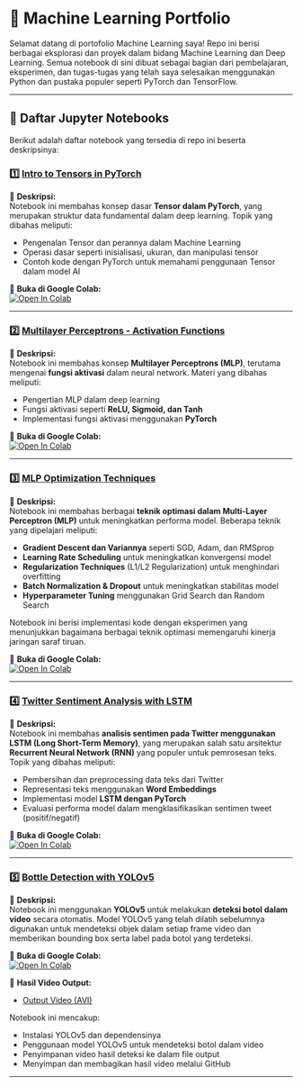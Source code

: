 # 🧠 Machine Learning Portfolio  

Selamat datang di portofolio Machine Learning saya! Repo ini berisi berbagai eksplorasi dan proyek dalam bidang Machine Learning dan Deep Learning. Semua notebook di sini dibuat sebagai bagian dari pembelajaran, eksperimen, dan tugas-tugas yang telah saya selesaikan menggunakan Python dan pustaka populer seperti PyTorch dan TensorFlow.  

---

## 📘 Daftar Jupyter Notebooks  
Berikut adalah daftar notebook yang tersedia di repo ini beserta deskripsinya:  

### **1️⃣ [Intro to Tensors in PyTorch](https://github.com/nailimmnh/PORTOFOLIO/blob/c031825b9840461b57338ea47cc942f4844ab87b/MachineLearningPortofolio/Intro%20To%20Tensors%20Pytorch.ipynb)**  
📌 **Deskripsi:**  
Notebook ini membahas konsep dasar **Tensor dalam PyTorch**, yang merupakan struktur data fundamental dalam deep learning. Topik yang dibahas meliputi:  
- Pengenalan Tensor dan perannya dalam Machine Learning  
- Operasi dasar seperti inisialisasi, ukuran, dan manipulasi tensor  
- Contoh kode dengan PyTorch untuk memahami penggunaan Tensor dalam model AI  

🔗 **Buka di Google Colab:**  
[![Open In Colab](https://colab.research.google.com/assets/colab-badge.svg)](https://colab.research.google.com/github/nailimmnh/PORTOFOLIO/blob/c031825b9840461b57338ea47cc942f4844ab87b/MachineLearningPortofolio/Intro%20To%20Tensors%20Pytorch.ipynb)  

---  
### **2️⃣ [Multilayer Perceptrons - Activation Functions](https://github.com/nailimmnh/PORTOFOLIO/blob/c031825b9840461b57338ea47cc942f4844ab87b/MachineLearningPortofolio/MLP_Activation_Functions.ipynb)**  
📌 **Deskripsi:**  
Notebook ini membahas konsep **Multilayer Perceptrons (MLP)**, terutama mengenai **fungsi aktivasi** dalam neural network. Materi yang dibahas meliputi:  
- Pengertian MLP dalam deep learning  
- Fungsi aktivasi seperti **ReLU, Sigmoid, dan Tanh**  
- Implementasi fungsi aktivasi menggunakan **PyTorch**  

🔗 **Buka di Google Colab:**  
[![Open In Colab](https://colab.research.google.com/assets/colab-badge.svg)](https://colab.research.google.com/github/nailimmnh/PORTOFOLIO/blob/c031825b9840461b57338ea47cc942f4844ab87b/MachineLearningPortofolio/MLP_Activation_Functions.ipynb)  

---  
### **3️⃣ [MLP Optimization Techniques](https://github.com/nailimmnh/PORTOFOLIO/blob/c031825b9840461b57338ea47cc942f4844ab87b/MachineLearningPortofolio/MLP%20Optimization%20Techniques.ipynb)**  
📌 **Deskripsi:**  
Notebook ini membahas berbagai **teknik optimasi dalam Multi-Layer Perceptron (MLP)** untuk meningkatkan performa model. Beberapa teknik yang dipelajari meliputi:  
- **Gradient Descent dan Variannya** seperti SGD, Adam, dan RMSprop  
- **Learning Rate Scheduling** untuk meningkatkan konvergensi model  
- **Regularization Techniques** (L1/L2 Regularization) untuk menghindari overfitting  
- **Batch Normalization & Dropout** untuk meningkatkan stabilitas model  
- **Hyperparameter Tuning** menggunakan Grid Search dan Random Search  

Notebook ini berisi implementasi kode dengan eksperimen yang menunjukkan bagaimana berbagai teknik optimasi memengaruhi kinerja jaringan saraf tiruan.  

🔗 **Buka di Google Colab:**  
[![Open In Colab](https://colab.research.google.com/assets/colab-badge.svg)](https://colab.research.google.com/github/nailimmnh/PORTOFOLIO/blob/c031825b9840461b57338ea47cc942f4844ab87b/MachineLearningPortofolio/MLP%20Optimization%20Techniques.ipynb)  

---  
### **4️⃣ [Twitter Sentiment Analysis with LSTM](https://github.com/nailimmnh/PORTOFOLIO/blob/c031825b9840461b57338ea47cc942f4844ab87b/MachineLearningPortofolio/Twitter%20Sentiment%20Analysis%20LSTM.ipynb)**  
📌 **Deskripsi:**  
Notebook ini membahas **analisis sentimen pada Twitter menggunakan LSTM (Long Short-Term Memory)**, yang merupakan salah satu arsitektur **Recurrent Neural Network (RNN)** yang populer untuk pemrosesan teks. Topik yang dibahas meliputi:  
- Pembersihan dan preprocessing data teks dari Twitter  
- Representasi teks menggunakan **Word Embeddings**  
- Implementasi model **LSTM dengan PyTorch**  
- Evaluasi performa model dalam mengklasifikasikan sentimen tweet (positif/negatif)  

🔗 **Buka di Google Colab:**  
[![Open In Colab](https://colab.research.google.com/assets/colab-badge.svg)](https://colab.research.google.com/github/nailimmnh/PORTOFOLIO/blob/c031825b9840461b57338ea47cc942f4844ab87b/MachineLearningPortofolio/Twitter%20Sentiment%20Analysis%20LSTM.ipynb)  

---
### **5️⃣ [Bottle Detection with YOLOv5](https://github.com/nailimmnh/PORTOFOLIO/tree/79d7b5a353faf16caa4e73042fe39e62850923fe/MachineLearningPortofolio/BottleDetection)**  
📌 **Deskripsi:**  
Notebook ini menggunakan **YOLOv5** untuk melakukan **deteksi botol dalam video** secara otomatis. Model YOLOv5 yang telah dilatih sebelumnya digunakan untuk mendeteksi objek dalam setiap frame video dan memberikan bounding box serta label pada botol yang terdeteksi. 

🔗 **Buka di Google Colab:**  
[![Open In Colab](https://colab.research.google.com/assets/colab-badge.svg)](https://colab.research.google.com/github/nailimmnh/PORTOFOLIO/blob/main/MachineLearningPortofolio/BottleDetection/Bottle_Detection_YOLOv5.ipynb)  

🎥 **Hasil Video Output:**  
- [Output Video (AVI)](https://github.com/nailimmnh/PORTOFOLIO/blob/main/MachineLearningPortofolio/BottleDetection/output_videos/output_video.avi)  

Notebook ini mencakup:  
- Instalasi YOLOv5 dan dependensinya  
- Penggunaan model YOLOv5 untuk mendeteksi botol dalam video  
- Penyimpanan video hasil deteksi ke dalam file output  
- Menyimpan dan membagikan hasil video melalui GitHub  

---

